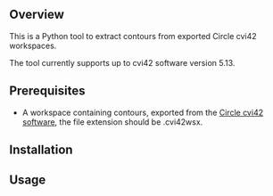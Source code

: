 ## Overview
This is a Python tool to extract contours from exported Circle cvi42 workspaces.

The tool currently supports up to cvi42 software version 5.13.

## Prerequisites
- A workspace containing contours, exported from the [Circle cvi42 software](https://www.circlecvi.com/), the file extension should be .cvi42wsx.

## Installation

## Usage
